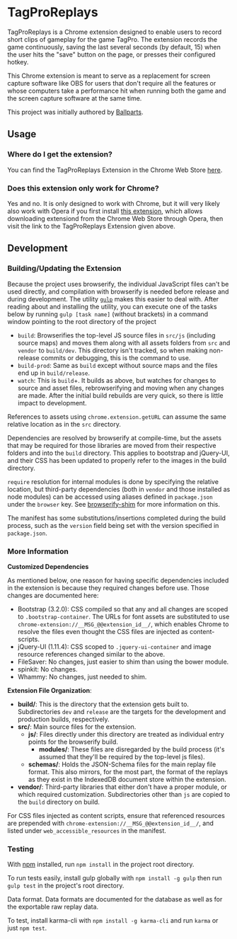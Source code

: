 # TagProReplays

TagProReplays is a Chrome extension designed to enable users to record short clips of gameplay for the game TagPro. The extension records the game continuously, saving the last several seconds (by default, 15) when the user hits the "save" button on the page, or presses their configured hotkey.

This Chrome extension is meant to serve as a replacement for screen capture software like OBS for users that don't require all the features or whose computers take a performance hit when running both the game and the screen capture software at the same time.

This project was initially authored by [Ballparts](https://github.com/ballparts).

## Usage

### Where do I get the extension?

You can find the TagProReplays Extension in the Chrome Web Store [here](https://chrome.google.com/webstore/detail/tagproreplays/ejbnakhldlocljfcglmeibhhdnmmcodh).

### Does this extension only work for Chrome?

Yes and no. It is only designed to work with Chrome, but it will very likely also work with Opera if you first install [this extension](https://addons.opera.com/en/extensions/details/download-chrome-extension-9/?display=en), which allows downloading extensiond from the Chrome Web Store through Opera, then visit the link to the TagProReplays Extension given above.

## Development

### Building/Updating the Extension

Because the project uses browserify, the individual JavaScript files can't be used directly, and compilation with browserify is needed before release and during development. The utility [`gulp`](http://gulpjs.com/) makes this easier to deal with. After reading about and installing the utility, you can execute one of the tasks below by running `gulp [task name]` (without brackets) in a command window pointing to the root directory of the project

* `build`: Browserifies the top-level JS source files in `src/js` (including source maps) and moves them along with all assets folders from `src` and `vendor` to `build/dev`. This directory isn't tracked, so when making non-release commits or debugging, this is the command to use.
* `build-prod`: Same as `build` except without source maps and the files end up in `build/release`.
* `watch`: This is `build`+. It builds as above, but watches for changes to source and asset files, rebrowserifying and moving when any changes are made. After the initial build rebuilds are very quick, so there is little impact to development.

References to assets using `chrome.extension.getURL` can assume the same relative location as in the `src` directory.

Dependencies are resolved by browserify at compile-time, but the assets that may be required for those libraries are moved from their respective folders and into the `build` directory. This applies to bootstrap and jQuery-UI, and their CSS has been updated to properly refer to the images in the build directory.

`require` resolution for internal modules is done by specifying the relative location, but third-party dependencies (both in `vendor` and those installed as node modules) can be accessed using aliases defined in `package.json` under the `browser` key. See [browserify-shim](https://github.com/thlorenz/browserify-shim) for more information on this.

The manifest has some substitutions/insertions completed during the build process, such as the `version` field being set with the version specified in `package.json`.

### More Information

**Customized Dependencies**

As mentioned below, one reason for having specific dependencies included in the extension is because they required changes before use. Those changes are documented here:

* Bootstrap (3.2.0): CSS compiled so that any and all changes are scoped to `.bootstrap-container`. The URLs for font assets are substituted to use `chrome-extension://__MSG_@@extension_id__/`, which enables Chrome to resolve the files even thought the CSS files are injected as content-scripts.
* jQuery-UI (1.11.4): CSS scoped to `.jquery-ui-container` and image resource references changed similar to the above.
* FileSaver: No changes, just easier to shim than using the bower module.
* spinkit: No changes.
* Whammy: No changes, just needed to shim.

**Extension File Organization**:

* **build/**: This is the directory that the extension gets built to. Subdirectories `dev` and `release` are the targets for the development and production builds, respectively.
* **src/**: Main source files for the extension.
    - **js/**: Files directly under this directory are treated as individual entry points for the browserify build.
        + **modules/**: These files are disregarded by the build process (it's assumed that they'll be required by the top-level js files).
    - **schemas/**: Holds the JSON-Schema files for the main replay file format. This also mirrors, for the most part, the format of the replays as they exist in the IndexedDB document store within the extension.
* **vendor/**: Third-party libraries that either don't have a proper module, or which required customization. Subdirectories other than `js` are copied to the `build` directory on build.

For CSS files injected as content scripts, ensure that referenced resources are prepended with `chrome-extension://__MSG_@@extension_id__/`, and listed under `web_accessible_resources` in the manifest.

### Testing

With [npm](https://github.com/npm/npm) installed, run `npm install` in the project root directory.

To run tests easily, install gulp globally with `npm install -g gulp` then run `gulp test` in the project's root directory.

Data format. Data formats are documented for the database as well as for the exportable raw replay data.

To test, install karma-cli with `npm install -g karma-cli` and run `karma` or just `npm test`.